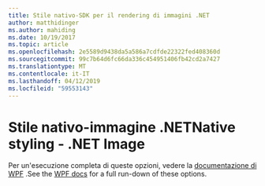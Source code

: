 ```yaml
---
title: Stile nativo-SDK per il rendering di immagini .NET
author: matthidinger
ms.author: mahiding
ms.date: 10/19/2017
ms.topic: article
ms.openlocfilehash: 2e5589d9438da5a586a7cdfde22322fed408360d
ms.sourcegitcommit: 99c7b64d6fc66da336c454951406fb42cd2a7427
ms.translationtype: MT
ms.contentlocale: it-IT
ms.lasthandoff: 04/12/2019
ms.locfileid: "59553143"
---
```

# <a name="native-styling---net-image"></a><span data-ttu-id="65407-102">Stile nativo-immagine .NET</span><span class="sxs-lookup"><span data-stu-id="65407-102">Native styling - .NET Image</span></span>

<span data-ttu-id="65407-103">Per un'esecuzione completa di queste opzioni, vedere la [documentazione di WPF](../net-wpf/getting-started.md) .</span><span class="sxs-lookup"><span data-stu-id="65407-103">See the [WPF docs](../net-wpf/getting-started.md) for a full run-down of these options.</span></span>